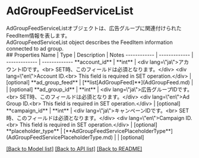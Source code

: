 # AdGroupFeedServiceList

<div lang=\"ja\">AdGroupFeedServiceListオブジェクトは、広告グループに関連付けられたFeedItem情報を表します。</div> <div lang=\"en\">AdGroupFeedServiceList object describes the FeedItem information connected to ad group.</div> 
## Properties
Name | Type | Description | Notes
------------ | ------------- | ------------- | -------------
**account_id** | **int** | &lt;div lang&#x3D;\&quot;ja\&quot;&gt;アカウントIDです。&lt;br&gt; SET時、このフィールドは必須となります。&lt;/div&gt; &lt;div lang&#x3D;\&quot;en\&quot;&gt;Account ID.&lt;br&gt; This field is required in SET operation.&lt;/div&gt;  | [optional] 
**ad_group_feed** | [**list[AdGroupFeed]**](AdGroupFeed.md) |  | [optional] 
**ad_group_id** | **int** | &lt;div lang&#x3D;\&quot;ja\&quot;&gt;広告グループIDです。&lt;br&gt; SET時、このフィールドは必須となります。&lt;/div&gt; &lt;div lang&#x3D;\&quot;en\&quot;&gt;Ad Group ID.&lt;br&gt; This field is required in SET operation.&lt;/div&gt;  | [optional] 
**campaign_id** | **int** | &lt;div lang&#x3D;\&quot;ja\&quot;&gt;キャンペーンIDです。&lt;br&gt; SET時、このフィールドは必須となります。&lt;/div&gt; &lt;div lang&#x3D;\&quot;en\&quot;&gt;Campaign ID.&lt;br&gt; This field is required in SET operation.&lt;/div&gt;  | [optional] 
**placeholder_type** | [**AdGroupFeedServicePlaceholderType**](AdGroupFeedServicePlaceholderType.md) |  | [optional] 

[[Back to Model list]](../README.md#documentation-for-models) [[Back to API list]](../README.md#documentation-for-api-endpoints) [[Back to README]](../README.md)


